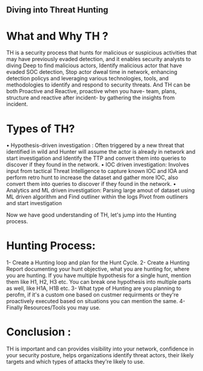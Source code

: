 ## Diving into Threat Hunting
# What and Why TH ?
TH is a security process that hunts for malicious or suspicious activities that may have previously evaded detection, and it enables security analysts to diving Deep to find malicious actors, Identify malicious actor that have evaded SOC detection, Stop actor dweal time in network, enhancing detection policys and leveraging various technologies, tools, and methodologies to identify and respond to security threats. And TH can be both Proactive and Reactive, proactive when you have- team, plans, structure and reactive after incident- by gathering the insights from incident.

# Types of TH?
• Hypothesis-driven investigation : Often triggered by a new threat that identified in wild and Hunter will assume the actor is already in network and start investigation and Identify the TTP and convert them into queries to discover if they found in the network.
• IOC driven investigation: Involves input from tactical Threat Intelligence to capture known IOC and IOA and perform retro hunt to increase the dataset and gather more IOC, also convert them into queries to discover if they found in the network.
• Analytics and ML driven investigation: Parsing large amout of dataset using ML driven algorithm and Find outliner within the logs Pivot from outliners and start investigation

Now we have good understanding of TH, let's jump into the Hunting process.

# Hunting Process:
1- Create a Hunting loop and plan for the Hunt Cycle.
2- Create a Hunting Report documenting your hunt objective, what you are hunting for, where you are hunting. If you have multiple  hypothesis for a single hunt, mention them like H1, H2, H3 etc. You can break one hypothesis into multiple parts as well, like H1A, H1B etc.
3- What type of Hunting are you planning to perofm, if it's a custom one based on custmer requirments or they're proactively executed based on situations you can mention the same.
4- Finally Resources/Tools you may use.


# Conclusion :
TH is important and can provides visibility into your network, confidence in your security posture, helps organizations identify threat actors, their likely targets and which types of attacks they're likely to use.
